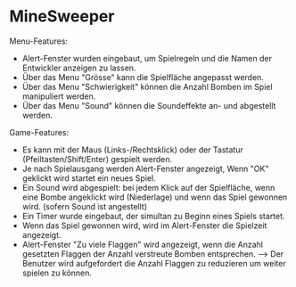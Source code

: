 # MineSweeper

Menu-Features:
- Alert-Fenster wurden eingebaut, um Spielregeln und die Namen der Entwickler anzeigen zu lassen.
- Über das Menu "Grösse" kann die Spielfläche angepasst werden.
- Über das Menu "Schwierigkeit" können die Anzahl Bomben im Spiel manipuliert werden.
- Über das Menu "Sound" können die Soundeffekte an- und abgestellt werden.

Game-Features:
- Es kann mit der Maus (Links-/Rechtsklick) oder der Tastatur (Pfeiltasten/Shift/Enter) gespielt werden.
- Je nach Spielausgang werden Alert-Fenster angezeigt, Wenn "OK" geklickt wird startet ein neues Spiel.
- Ein Sound wird abgespielt: bei jedem Klick auf der Spielfläche, wenn eine Bombe angeklickt wird (Niederlage) und wenn das Spiel gewonnen wird. (sofern Sound ist angestellt)
- Ein Timer wurde eingebaut, der simultan zu Beginn eines Spiels startet. 
- Wenn das Spiel gewonnen wird, wird im Alert-Fenster die Spielzeit angezeigt.
- Alert-Fenster "Zu viele Flaggen" wird angezeigt, wenn die Anzahl gesetzten Flaggen der Anzahl verstreute Bomben entsprechen.
--> Der Benutzer wird aufgefordert die Anzahl Flaggen zu reduzieren um weiter spielen zu können.